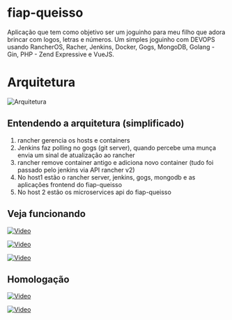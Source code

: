 # fiap-queisso

Aplicação que tem como objetivo ser um joguinho para meu filho que adora brincar com logos, letras e números. Um simples joguinho com DEVOPS usando RancherOS, Racher, Jenkins, Docker, Gogs, MongoDB, Golang - Gin, PHP - Zend Expressive e VueJS.

# Arquitetura

![Arquitetura](https://raw.githubusercontent.com/dsaouda/fiap-queisso/master/docs/arquitetura.png)

## Entendendo a arquitetura (simplificado)

 1. rancher gerencia os hosts e containers
 2. Jenkins faz polling no gogs (git server), quando percebe uma munça envia um sinal de atualização ao rancher
 3. rancher remove container antigo e adiciona novo container (tudo foi passado pelo jenkins via API rancher v2)
 4. No host1 estão o rancher server, jenkins, gogs, mongodb e as aplicações frontend do fiap-queisso
 5. No host 2 estão os microservices api do fiap-queisso
 
 ## Veja funcionando
 
 [![Video](https://img.youtube.com/vi/u8OSpYwDPzQ/1.jpg)](https://www.youtube.com/watch?v=u8OSpYwDPzQ)
 
 [![Video](https://img.youtube.com/vi/dM3TeF-gw9o/1.jpg)](https://www.youtube.com/watch?v=dM3TeF-gw9o)
 
 [![Video](https://img.youtube.com/vi/KBkPIVhtmWM/1.jpg)](https://www.youtube.com/watch?v=KBkPIVhtmWM)
 
 ## Homologação
 
 [![Video](https://img.youtube.com/vi/UV8O1PpJBFw/1.jpg)](https://www.youtube.com/watch?v=UV8O1PpJBFw)
 
 [![Video](https://img.youtube.com/vi/0yoVkc4-5yI/1.jpg)](https://www.youtube.com/watch?v=0yoVkc4-5yI)
 
 
 
